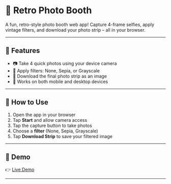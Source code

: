 # 📸 Retro Photo Booth

A fun, retro-style photo booth web app! Capture 4-frame selfies, apply vintage filters, and download your photo strip – all in your browser.

---

## 🚀 Features

- 📷 Take 4 quick photos using your device camera  
- 🎨 Apply filters: None, Sepia, or Grayscale  
- 💾 Download the final photo strip as an image  
- 📱 Works on both mobile and desktop devices

---

## 📱 How to Use

1. Open the app in your browser  
2. Tap **Start** and allow camera access  
3. Tap the capture button to take photos  
4. Choose a **filter** (None, Sepia, Grayscale)  
5. Tap **Download Strip** to save your filtered image  

---

## 🔗 Demo

👉 [Live Demo](https://sanskruti0ise.github.io/photobooth-app/)

---

